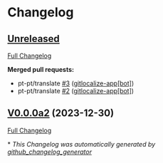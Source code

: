 # Changelog

## [Unreleased](https://github.com/OpenVoiceOS/skill-ovos-spelling/tree/HEAD)

[Full Changelog](https://github.com/OpenVoiceOS/skill-ovos-spelling/compare/V0.0.0a2...HEAD)

**Merged pull requests:**

- pt-pt/translate [\#3](https://github.com/OpenVoiceOS/skill-ovos-spelling/pull/3) ([gitlocalize-app[bot]](https://github.com/apps/gitlocalize-app))
- pt-pt/translate [\#2](https://github.com/OpenVoiceOS/skill-ovos-spelling/pull/2) ([gitlocalize-app[bot]](https://github.com/apps/gitlocalize-app))

## [V0.0.0a2](https://github.com/OpenVoiceOS/skill-ovos-spelling/tree/V0.0.0a2) (2023-12-30)

[Full Changelog](https://github.com/OpenVoiceOS/skill-ovos-spelling/compare/76d1ad8c84e821d0fad64e6dd5595b209f423251...V0.0.0a2)



\* *This Changelog was automatically generated by [github_changelog_generator](https://github.com/github-changelog-generator/github-changelog-generator)*
